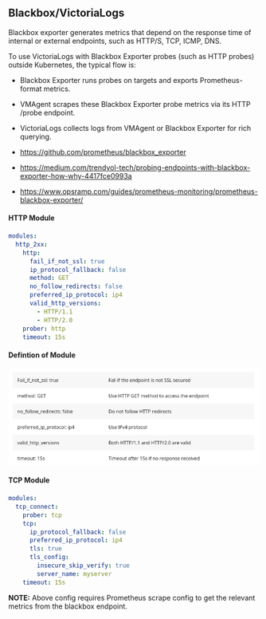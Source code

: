 ## Blackbox/VictoriaLogs
Blackbox exporter generates metrics that depend on the response time of internal or external endpoints, such as HTTP/S, TCP, ICMP, DNS.

To use VictoriaLogs with Blackbox Exporter probes (such as HTTP probes) outside Kubernetes, the typical flow is:
  - Blackbox Exporter runs probes on targets and exports Prometheus-format metrics.
  - VMAgent scrapes these Blackbox Exporter probe metrics via its HTTP /probe endpoint.
  - VictoriaLogs collects logs from VMAgent or Blackbox Exporter for rich querying.

- https://github.com/prometheus/blackbox_exporter
- https://medium.com/trendyol-tech/probing-endpoints-with-blackbox-exporter-how-why-4417fce0993a
- https://www.opsramp.com/guides/prometheus-monitoring/prometheus-blackbox-exporter/
     
    

#### HTTP Module
```yaml
modules: 
  http_2xx: 
    http: 
      fail_if_not_ssl: true
      ip_protocol_fallback: false
      method: GET
      no_follow_redirects: false
      preferred_ip_protocol: ip4
      valid_http_versions: 
        - HTTP/1.1
        - HTTP/2.0
    prober: http
    timeout: 15s
```  
#### Defintion of Module
![screenshot](blackbox.png)


####  TCP Module
```yaml
modules: 
  tcp_connect: 
    prober: tcp
    tcp: 
      ip_protocol_fallback: false
      preferred_ip_protocol: ip4
      tls: true
      tls_config: 
        insecure_skip_verify: true
        server_name: myserver
    timeout: 15s
```

**NOTE:** Above config requires Prometheus scrape config to get the relevant metrics from the blackbox endpoint. 
